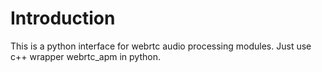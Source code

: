 # Introduction
This is a python interface  for webrtc audio processing modules. Just use c++ wrapper webrtc_apm in python. 
